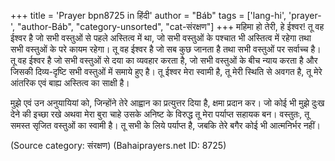 +++
title = 'Prayer bpn8725 in हिंदी'
author = "Báb"
tags = ['lang-hi', 'prayer-', "author-Báb", "category-unsorted", "cat-संरक्षण"]
+++
महिमा हो तेरी, हे ईश्वर! तू वह ईश्वर है जो सभी वस्तुओं से पहले अस्तित्व में था, जो सभी वस्तुओं के पश्चात भी अस्तित्व में रहेगा तथा सभी वस्तुओं के परे कायम रहेगा। तू वह ईश्वर है जो सब कुछ जानता है तथा सभी वस्तुओं पर सर्वाच्च है। तू वह ईश्वर है जो सभी वस्तुओं से दया का व्यवहार करता है, जो सभी वस्तुओं के बीच न्याय करता है और जिसकी दिव्य-दृष्टि सभी वस्तुओं में समाये हुए है। तू ईश्वर मेरा स्वामी है, तू मेरी स्थिति से अवगत है, तू मेरे आंतरिक एवं बाह्य अस्तित्व का साक्षी है।

मुझे एवं उन अनुयायियां को, जिन्होंने तेरे आह्वान का प्रत्युत्तर दिया है, क्षमा प्रदान कर। जो कोई भी मुझे दुःख देने की इच्छा रखे अथवा मेरा बुरा चाहे उसके अनिष्ट के विरुद्ध तू मेरा पर्याप्त सहायक बन। वस्तुतः, तू समस्त सृजित वस्तुओं का स्वामी है। तू सभी के लिये पर्याप्त है, जबकि तेरे बगैर कोई भी आत्मनिर्भर नहीं।

(Source category: संरक्षण)
(Bahaiprayers.net ID: 8725)
